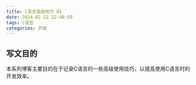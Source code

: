 ```yaml
---
title: C语言高级技巧 01
date: 2024-02-22 22:48:59
tags: C语言
categories: 开发
---
```


## 写文目的

本系列博客主要目的在于记录C语言的一些高级使用技巧，以提高使用C语言时的开发效率。

## 